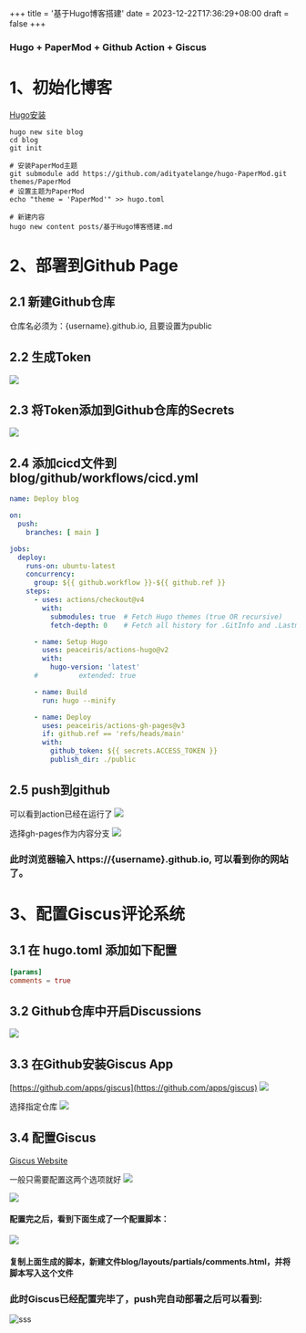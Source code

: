 +++
title = '基于Hugo博客搭建'
date = 2023-12-22T17:36:29+08:00
draft = false
+++

### Hugo + PaperMod + Github Action + Giscus

# 1、初始化博客

[Hugo安装](https://gohugo.io/installation/)

```shell
hugo new site blog
cd blog
git init

# 安装PaperMod主题
git submodule add https://github.com/adityatelange/hugo-PaperMod.git themes/PaperMod
# 设置主题为PaperMod
echo "theme = 'PaperMod'" >> hugo.toml

# 新建内容
hugo new content posts/基于Hugo博客搭建.md

```

# 2、部署到Github Page

## 2.1 新建Github仓库

仓库名必须为：{username}.github.io, 且要设置为public

## 2.2 生成Token

![](/基于Hugo博客搭建/生成token.png)

## 2.3 将Token添加到Github仓库的Secrets

![](/基于Hugo博客搭建/添加secrets.png)

## 2.4 添加cicd文件到blog/github/workflows/cicd.yml

```yaml
name: Deploy blog

on:
  push:
    branches: [ main ]

jobs:
  deploy:
    runs-on: ubuntu-latest
    concurrency:
      group: ${{ github.workflow }}-${{ github.ref }}
    steps:
      - uses: actions/checkout@v4
        with:
          submodules: true  # Fetch Hugo themes (true OR recursive)
          fetch-depth: 0    # Fetch all history for .GitInfo and .Lastmod

      - name: Setup Hugo
        uses: peaceiris/actions-hugo@v2
        with:
          hugo-version: 'latest'
      #          extended: true

      - name: Build
        run: hugo --minify

      - name: Deploy
        uses: peaceiris/actions-gh-pages@v3
        if: github.ref == 'refs/heads/main'
        with:
          github_token: ${{ secrets.ACCESS_TOKEN }}
          publish_dir: ./public
```

## 2.5 push到github

可以看到action已经在运行了
![](/基于Hugo博客搭建/查看actions.png)

选择gh-pages作为内容分支
![](/基于Hugo博客搭建/选择branch.png)

### 此时浏览器输入 https://{username}.github.io, 可以看到你的网站了。

# 3、配置Giscus评论系统

## 3.1 在 hugo.toml 添加如下配置
```toml
[params]
comments = true
```

## 3.2 Github仓库中开启Discussions

![](/基于Hugo博客搭建/开启Discussions.png)

## 3.3 在Github安装Giscus App

[https://github.com/apps/giscus](https://github.com/apps/giscus)
![](/基于Hugo博客搭建/安装giscus.png)

选择指定仓库
![](/基于Hugo博客搭建/选择指定仓库.png)

## 3.4 配置Giscus

[Giscus Website](https://giscus.app/zh-CN)

一般只需要配置这两个选项就好
![](/基于Hugo博客搭建/giscus配置1.png)

![](/基于Hugo博客搭建/giscus配置2.png)

#### 配置完之后，看到下面生成了一个配置脚本：

![](/基于Hugo博客搭建/giscus配置3.png)

#### 复制上面生成的脚本，新建文件blog/layouts/partials/comments.html，并将脚本写入这个文件

### 此时Giscus已经配置完毕了，push完自动部署之后可以看到:

![sss](/基于Hugo博客搭建/giscus配置4.png)